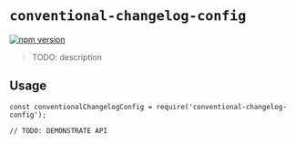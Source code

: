 # `conventional-changelog-config`
[![npm version](https://badge.fury.io/js/%40tophat%2Fconventional-changelog-config.svg)](https://badge.fury.io/js/%40tophat%2Fconventional-changelog-config)

> TODO: description

## Usage

```
const conventionalChangelogConfig = require('conventional-changelog-config');

// TODO: DEMONSTRATE API
```
